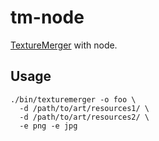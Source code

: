 # tm-node

[TextureMerger][tm] with node.

[tm]: http://developer.egret.com/en/github/egret-docs/tools/TextureMerger/manual/index.html

## Usage

```
./bin/texturemerger -o foo \
  -d /path/to/art/resources1/ \
  -d /path/to/art/resources2/ \
  -e png -e jpg
```
